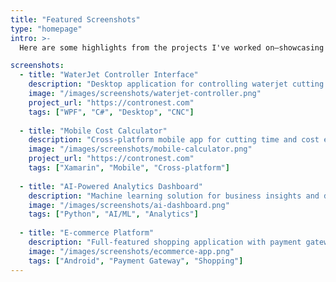 ```yaml
---
title: "Featured Screenshots"
type: "homepage"
intro: >-
  Here are some highlights from the projects I've worked on—showcasing solutions that blend technical expertise with real-world impact.

screenshots:
  - title: "WaterJet Controller Interface"
    description: "Desktop application for controlling waterjet cutting machines with real-time monitoring"
    image: "/images/screenshots/waterjet-controller.png"
    project_url: "https://contronest.com"
    tags: ["WPF", "C#", "Desktop", "CNC"]
    
  - title: "Mobile Cost Calculator"
    description: "Cross-platform mobile app for cutting time and cost estimation"
    image: "/images/screenshots/mobile-calculator.png"
    project_url: "https://contronest.com"
    tags: ["Xamarin", "Mobile", "Cross-platform"]
    
  - title: "AI-Powered Analytics Dashboard"
    description: "Machine learning solution for business insights and data analysis"
    image: "/images/screenshots/ai-dashboard.png"
    tags: ["Python", "AI/ML", "Analytics"]
    
  - title: "E-commerce Platform"
    description: "Full-featured shopping application with payment gateway integration"
    image: "/images/screenshots/ecommerce-app.png"
    tags: ["Android", "Payment Gateway", "Shopping"]
---
```

